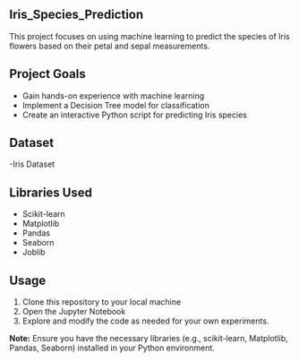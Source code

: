 ## Iris_Species_Prediction
This project focuses on using machine learning to predict the species of Iris flowers based on their petal and sepal measurements.

## Project Goals
- Gain hands-on experience with machine learning
- Implement a Decision Tree model for classification
- Create an interactive Python script for predicting Iris species

## Dataset
-Iris Dataset

## Libraries Used
- Scikit-learn
- Matplotlib
- Pandas
- Seaborn
- Joblib

## Usage
1. Clone this repository to your local machine 
2. Open the Jupyter Notebook
3. Explore and modify the code as needed for your own experiments.

**Note:** Ensure you have the necessary libraries (e.g., scikit-learn, Matplotlib, Pandas, Seaborn) installed in your Python environment.

